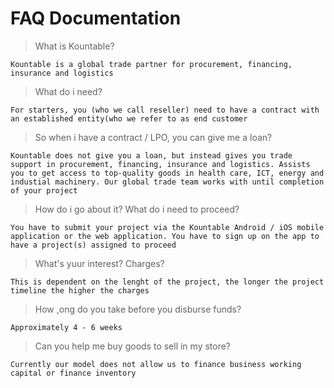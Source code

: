 # FAQ Documentation

> What is Kountable? 

    Kountable is a global trade partner for procurement, financing, insurance and logistics



> What do i need?

    For starters, you (who we call reseller) need to have a contract with an established entity(who we refer to as end customer

> So when i have a contract / LPO, you can give me a loan?

    Kountable does not give you a loan, but instead gives you trade support in procurement, financing, insurance and logistics. Assists you to get access to top-quality goods in health care, ICT, energy and industial machinery. Our global trade team works with until completion of your project
    
> How do i go about it? What do i need to proceed?

    You have to submit your project via the Kountable Android / iOS mobile application or the web application. You have to sign up on the app to have a project(s) assigned to proceed
    
>   What's yuur interest? Charges?

    This is dependent on the lenght of the project, the longer the project timeline the higher the charges
    
> How ,ong do you take before you disburse funds?

    Approximately 4 - 6 weeks
    
> Can you help me buy goods to sell in my store?

    Currently our model does not allow us to finance business working capital or finance inventory